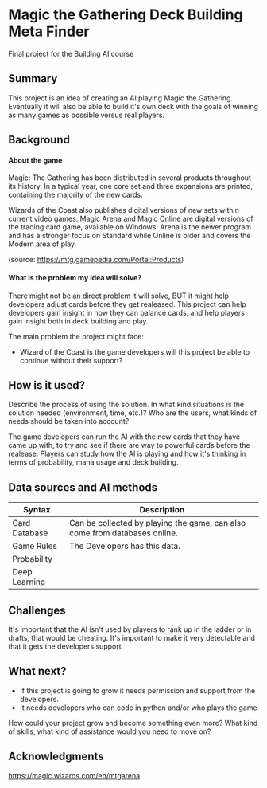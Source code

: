 # Magic the Gathering Deck Building Meta Finder

Final project for the Building AI course

## Summary

This project is an idea of creating an AI playing Magic the Gathering. Eventually it will also be able to build it's own deck with the goals of winning as many games as possible versus real players.

## Background

#### About the game

Magic: The Gathering has been distributed in several products throughout its history. In a typical year, one core set and three expansions are printed, containing the majority of the new cards.

Wizards of the Coast also publishes digital versions of new sets within current video games. Magic Arena and Magic Online are digital versions of the trading card game, available on Windows. Arena is the newer program and has a stronger focus on Standard while Online is older and covers the Modern area of play. 

(source: https://mtg.gamepedia.com/Portal:Products)

#### What is the problem my idea will solve?

There might not be an direct problem it will solve, BUT it might help developers adjust cards before they get realeased. This project can help developers gain insight in how they can balance cards, and help players gain insight both in deck building and play.

The main problem the project might face:
* Wizard of the Coast is the game developers will this project be able to continue without their support?

## How is it used?

Describe the process of using the solution. In what kind situations is the solution needed (environment, time, etc.)? Who are the users, what kinds of needs should be taken into account?

The game developers can run the AI with the new cards that they have came up with, to try and see if there are way to powerful cards before the realease. Players can study how the AI is playing and how it's thinking in terms of probability, mana usage and deck building.


## Data sources and AI methods

| Syntax        | Description |
| -----------   | ----------- |
| Card Database | Can be collected by playing the game, can also come from databases online. |
| Game Rules    | The Developers has this data. | 
| Probability   | 
| Deep Learning | 

## Challenges

It's important that the AI isn't used by players to rank up in the ladder or in drafts, that would be cheating. It's important to make it very detectable and that it gets the developers support.

## What next?

* If this project is going to grow it needs permission and support from the developers.
* It needs developers who can code in python and/or who plays the game

How could your project grow and become something even more? What kind of skills, what kind of assistance would you  need to move on? 


## Acknowledgments

https://magic.wizards.com/en/mtgarena

